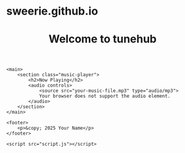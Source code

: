 # sweerie.github.io
<!DOCTYPE html>
<html lang="en">
<head>
    <meta charset="UTF-8">
    <meta name="viewport" content="width=device-width, initial-scale=1.0">
    <title>Music Website</title>
    <link rel="stylesheet" href="style.css">
</head>
<body>
    <header>
        <h1>Welcome to tunehub</h1>
    </header>

    <main>
        <section class="music-player">
            <h2>Now Playing</h2>
            <audio controls>
                <source src="your-music-file.mp3" type="audio/mp3">
                Your browser does not support the audio element.
            </audio>
        </section>
    </main>

    <footer>
        <p>&copy; 2025 Your Name</p>
    </footer>

    <script src="script.js"></script>
</body>
</html>

